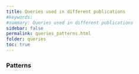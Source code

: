 ```yaml
---
title: Queries used in different publications
#keywords:
#summary: Queries used in different publications
sidebar: false
permalink: queries_patterns.html
folder: queries
toc: true
---
```

### Patterns
